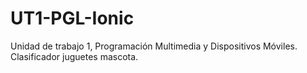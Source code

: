 # UT1-PGL-Ionic
Unidad de trabajo 1, Programación Multimedia y Dispositivos Móviles. Clasificador juguetes mascota.
